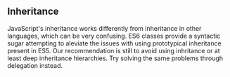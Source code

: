 ## Inheritance

JavaScript's inheritance works differently from inheritance in other languages, which can be very confusing. ES6 classes provide a syntactic sugar attempting to aleviate the issues with using prototypical inheritance present in ES5. Our recommendation is still to avoid using inhritance or at least deep inheritance hierarchies. Try solving the same problems through delegation instead.

